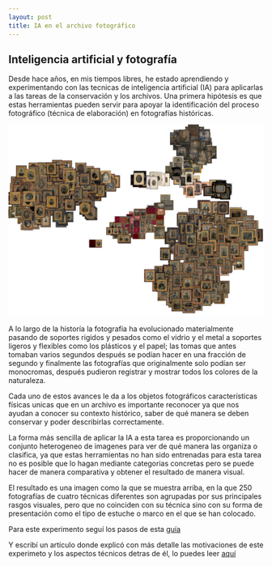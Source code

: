 ```yaml
---
layout: post
title: IA en el archivo fotográfico
---
```


## Inteligencia artificial y fotografía

Desde hace años, en mis tiempos libres, he estado aprendiendo y experimentando con las tecnicas de inteligencia artificial (IA) para aplicarlas a las tareas de la conservación y los archivos. Una primera hipótesis es que estas herramientas pueden servir para apoyar la identificación del proceso fotográfico (técnica de elaboración) en fotografías históricas.

![imagenes de camara](../images/tSNE-imagenes_camara.jpg)

A lo largo de la historía la fotografía ha evolucionado materialmente pasando de soportes rigidos y pesados como el vidrio y el metal a soportes ligeros y flexibles como los plásticos y el papel; las tomas que antes tomaban varios segundos después se podían hacer en una fracción de segundo y finalmente las fotografías que originalmente solo podían ser monocromas, después pudieron registrar y mostrar todos los colores de la naturaleza.

Cada uno de estos avances le da a los objetos fotográficos características físicas unicas que en un archivo es importante reconocer ya que nos ayudan a conocer su contexto histórico, saber de qué manera se deben conservar y poder describirlas correctamente.

La forma más sencilla de aplicar la IA a esta tarea es proporcionando un conjunto heterogeneo de imagenes para ver de qué manera las organiza o clasifica, ya que estas herramientas no han sido entrenadas para esta tarea no es posible que lo hagan mediante categorias concretas pero se puede hacer de manera comparativa y obtener el resultado de manera visual.

El resultado es una imagen como la que se muestra arriba, en la que 250 fotografías de cuatro técnicas diferentes son agrupadas por sus principales rasgos visuales, pero que no coinciden con su técnica sino con su forma de presentación como el tipo de estuche o marco en el que se han colocado.

Para este experimento seguí los pasos de esta [guía](https://github.com/ml4a/ml4a/blob/master/examples/info_retrieval/image-tsne.ipynb)

Y escribí un artículo donde explicó con más detalle las motivaciones de este experimeto y los aspectos técnicos detras de él, lo puedes leer [aquí](https://www.academia.edu/92501941/Identificación_de_procesos_fotográficos_mediante_técnicas_de_aprendizaje_de_máquina)
